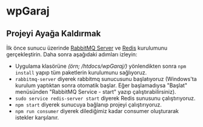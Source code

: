 # wpGaraj

## Projeyi Ayağa Kaldırmak

İlk önce sunucu üzerinde [RabbitMQ Server](https://www.rabbitmq.com/download.html) ve [Redis](https://redis.io/docs/getting-started/) kurulumunu gerçekleştirin. Daha sonra aşağıdaki adımları izleyin:

- Uygulama klasörüne *(örn; /htdocs/wpGaraj/)* yönlendikten sonra `npm install` yapıp tüm paketlerin kurulumunu sağlıyoruz.
- `rabbitmq-server` diyerek rabbitmq sunucusunu başlatıyoruz (Windows'ta kurulum yaptıktan sonra otomatik başlar. Eğer başlamadıysa "Başlat" menüsünden "RabbitMQ Service - start" yazıp çalıştırabilirsiniz).
- `sudo service redis-server start` diyerek Redis sunusunu çalıştırıyoruz.
- `npm start` diyerek sunucuya bağlanıp projeyi çalıştırıyoruz.
- `npm run consumer` diyerek dilediğimiz kadar consumer oluşturarak istekler karşılanır.
